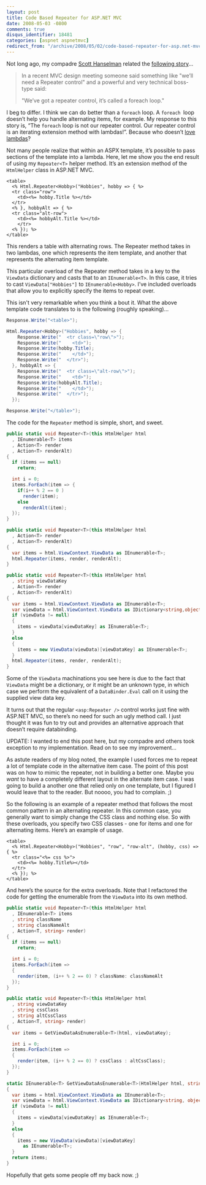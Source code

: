 ```yaml
---
layout: post
title: Code Based Repeater for ASP.NET MVC
date: 2008-05-03 -0800
comments: true
disqus_identifier: 18481
categories: [aspnet aspnetmvc]
redirect_from: "/archive/2008/05/02/code-based-repeater-for-asp.net-mvc.aspx/"
---
```


Not long ago, my compadre [Scott
Hanselman](http://www.hanselman.com/blog/ "Scott Hanselman's Blog")
related the [following
story](http://www.hanselman.com/blog/ASPNETMVCWebFormsUnplugged.aspx "ASP.NET MVC Webforms unplugged")...

> In a recent MVC design meeting someone said something like "we’ll need
> a Repeater control" and a powerful and very technical boss-type said:
>
> "We’ve got a repeater control, it’s called a foreach loop."

I beg to differ. I think we can do better than a `foreach` loop. A
`foreach `loop doesn’t help you handle alternating items, for example.
My response to this story is, “The `foreach` loop is not our repeater
control. Our repeater control is an iterating extension method with
lambdas!”. Because who doesn’t [love
lambdas](http://blog.wekeroad.com/2008/03/17/my-personal-lambda-crusade/ "Rob Conery's Personal Lambda crusade")?

Not many people realize that within an ASPX template, it’s possible to
pass sections of the template into a lambda. Here, let me show you the
end result of using my `Repeater<T>` helper method. It’s an extension
method of the `HtmlHelper` class in ASP.NET MVC.

```aspx-cs
<table>
  <% Html.Repeater<Hobby>("Hobbies", hobby => { %>
  <tr class="row">
    <td><%= hobby.Title %></td>
  </tr>
  <% }, hobbyAlt => { %>
  <tr class="alt-row">
    <td><%= hobbyAlt.Title %></td>
    </tr>
  <% }); %>
</table>
```

This renders a table with alternating rows. The Repeater method takes in
two lambdas, one which represents the item template, and another that
represents the alternating item template.

This particular overload of the Repeater method takes in a key to the
`ViewData` dictionary and casts that to an `IEnumerable<T>`. In this
case, it tries to cast `ViewData["Hobbies"]` to `IEnumerable<Hobby>`.
I’ve included overloads that allow you to explicitly specify the items
to repeat over.

This isn't very remarkable when you think a bout it. What the above
template code translates to is the following (roughly speaking)...

```csharp
Response.Write("<table>");

Html.Repeater<Hobby>("Hobbies", hobby => {
    Response.Write("  <tr class=\"row\">");
    Response.Write("    <td>");
    Response.Write(hobby.Title);
    Response.Write("    </td>");
    Response.Write("  </tr>");
  }, hobbyAlt => { 
    Response.Write("  <tr class=\"alt-row\">");
    Response.Write("    <td>");
    Response.Write(hobbyAlt.Title);
    Response.Write("    </td>");
    Response.Write("  </tr>");
  });

Response.Write("</table>");
```

The code for the `Repeater` method is simple, short, and sweet.

```csharp
public static void Repeater<T>(this HtmlHelper html
  , IEnumerable<T> items
  , Action<T> render
  , Action<T> renderAlt)
{
  if (items == null)
    return;

  int i = 0;
  items.ForEach(item => {
    if(i++ % 2 == 0 ) 
      render(item);
    else
      renderAlt(item); 
  });
}

public static void Repeater<T>(this HtmlHelper html
  , Action<T> render
  , Action<T> renderAlt)
{
  var items = html.ViewContext.ViewData as IEnumerable<T>;
  html.Repeater(items, render, renderAlt);
}

public static void Repeater<T>(this HtmlHelper html
  , string viewDataKey
  , Action<T> render
  , Action<T> renderAlt)
{
  var items = html.ViewContext.ViewData as IEnumerable<T>;
  var viewData = html.ViewContext.ViewData as IDictionary<string,object>;
  if (viewData != null)
  {
    items = viewData[viewDataKey] as IEnumerable<T>;
  }
  else
  {
    items = new ViewData(viewData)[viewDataKey] as IEnumerable<T>;
  }
  html.Repeater(items, render, renderAlt);
}
```

Some of the `ViewData` machinations you see here is due to the fact that
`ViewData` might be a dictionary, or it might be an unknown type, in
which case we perform the equivalent of a `DataBinder.Eval` call on it
using the supplied view data key.

It turns out that the regular `<asp:Repeater />` control works just fine
with ASP.NET MVC, so there’s no need for such an ugly method call. I
just thought it was fun to try out and provides an alternative approach
that doesn’t require databinding.

UPDATE: I wanted to end this post here, but my compadre and others took
exception to my implementation. Read on to see my improvement...

As astute readers of my blog noted, the example I used forces me to
repeat a lot of template code in the alternative item case. The point of
this post was on how to mimic the repeater, not in building a better
one. Maybe you *want* to have a completely different layout in the
alternate item case. I was going to build a another one that relied only
on one template, but I figured I would leave that to the reader. But
noooo, you had to complain. ;)

So the following is an example of a repeater method that follows the
most common pattern in an alternating repeater. In this common case, you
generally want to simply change the CSS class and nothing else. So with
these overloads, you specify two CSS classes - one for items and one for
alternating items. Here’s an example of usage.

```aspx-cs
<table>
  <% Html.Repeater<Hobby>("Hobbies", "row", "row-alt", (hobby, css) => { %>
  <tr class="<%= css %>">
    <td><%= hobby.Title%></td>
  </tr>
  <% }); %>
</table>
```

And here’s the source for the extra overloads. Note that I refactored
the code for getting the enumerable from the `ViewData` into its own
method.

```csharp
public static void Repeater<T>(this HtmlHelper html
  , IEnumerable<T> items
  , string className
  , string classNameAlt
  , Action<T, string> render)
{
  if (items == null)
    return;

  int i = 0;
  items.ForEach(item =>
  {
    render(item, (i++ % 2 == 0) ? className: classNameAlt
  });
}

public static void Repeater<T>(this HtmlHelper html
  , string viewDataKey
  , string cssClass
  , string altCssClass
  , Action<T, string> render)
{
  var items = GetViewDataAsEnumerable<T>(html, viewDataKey);

  int i = 0;
  items.ForEach(item =>
  {
    render(item, (i++ % 2 == 0) ? cssClass : altCssClass);
  });
}

static IEnumerable<T> GetViewDataAsEnumerable<T>(HtmlHelper html, string viewDataKey)
{
  var items = html.ViewContext.ViewData as IEnumerable<T>;
  var viewData = html.ViewContext.ViewData as IDictionary<string, object>;
  if (viewData != null)
  {
    items = viewData[viewDataKey] as IEnumerable<T>;
  }
  else
  {
    items = new ViewData(viewData)[viewDataKey] 
      as IEnumerable<T>;
  }
  return items;
}
```

Hopefully that gets some people off my back now. ;)
